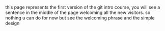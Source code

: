 this page represents the first version of the git intro course, you will see a sentence in the middle of the page welcoming all the new visitors. so nothing u can do for now but see the welcoming phrase and the simple design
